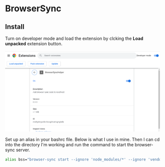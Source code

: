 # BrowserSync

## Install

Turn on developer mode and load the extension by clcking the **Load unpacked**
extension button.

![](./img/install.png)

Set up an alias in your bashrc file. Below is what I use in mine. Then I can cd
into the directory I'm working and run the command to start the browser-sync
server.

```bash
alias bss="browser-sync start --ignore 'node_modules/*' --ignore 'vendor/*' --ignore='storage/*' -w -f '**/*.*'"
```
